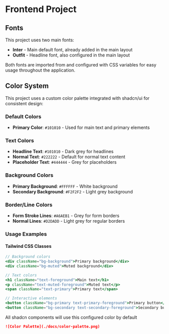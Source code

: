 # Frontend Project

## Fonts

This project uses two main fonts:

- **Inter** - Main default font, already added in the main layout
- **Outfit** - Headline font, also configured in the main layout

Both fonts are imported from and configured with CSS variables for easy usage throughout the application.

## Color System

This project uses a custom color palette integrated with shadcn/ui for consistent design:

### Default Colors

- **Primary Color**: `#101010` - Used for main text and primary elements

### Text Colors

- **Headline Text**: `#101010` - Dark grey for headlines
- **Normal Text**: `#222222` - Default for normal text content
- **Placeholder Text**: `#444444` - Grey for placeholders

### Background Colors

- **Primary Background**: `#FFFFFF` - White background
- **Secondary Background**: `#F2F2F2` - Light grey background

### Border/Line Colors

- **Form Stroke Lines**: `#A6AEB1` - Grey for form borders
- **Normal Lines**: `#D2DADD` - Light grey for regular borders

### Usage Examples

#### Tailwind CSS Classes

```jsx
// Background colors
<div className="bg-background">Primary background</div>
<div className="bg-muted">Muted background</div>

// Text colors
<h1 className="text-foreground">Main text</h1>
<p className="text-muted-foreground">Muted text</p>
<span className="text-primary">Primary text</span>

// Interactive elements
<button className="bg-primary text-primary-foreground">Primary button</button>
<button className="bg-secondary text-secondary-foreground">Secondary button</button>
```

All shadcn components will use this configured color by default

```markdown
![Color Palette](./docs/color-palette.png)
```
